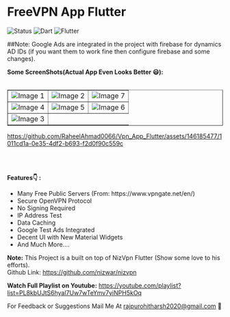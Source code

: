 # FreeVPN App Flutter
![Status](https://img.shields.io/badge/Status-Active-brightgreen)
![Dart](https://img.shields.io/badge/dart-100%25-brightgreen)
![Flutter](https://img.shields.io/badge/Flutter-Cross%20Platform-blue)

##Note: Google Ads are integrated in the project with firebase for dynamics AD IDs (if you want them to work fine then configure firebase and some changes).


<b>Some ScreenShots(Actual App Even Looks Better 😃):</b></br><br>
<kbd>
<table border="1">
    <tr>
        <td><img src="https://github.com/RaheelAhmad0066/Vpn_App_Flutter/assets/146185477/83374be5-e43d-465c-b18c-ae4bf1158d46" alt="Image 1"></td>
        <td><img src="https://github.com/RaheelAhmad0066/Vpn_App_Flutter/assets/146185477/15b2b306-75a5-4c1e-abb1-87cf62cf9817" alt="Image 2"></td>
        <td> <img src="https://github.com/RaheelAhmad0066/Vpn_App_Flutter/assets/146185477/cedccfc1-2b7c-4a67-9269-29397009c867" alt="Image 7"></td>
    </tr>
    <tr>
        <td><img src="https://github.com/RaheelAhmad0066/Vpn_App_Flutter/assets/146185477/ba5ba545-5936-40aa-8749-8df81aed237d" alt="Image 4"></td>
        <td><img src="https://github.com/RaheelAhmad0066/Vpn_App_Flutter/assets/146185477/dce1bcbb-c0a5-492e-975d-f99cdf86fa53" alt="Image 5"></td>
        <td><img src="https://github.com/RaheelAhmad0066/Vpn_App_Flutter/assets/146185477/4cac2fc4-e3cc-424b-ad61-4b97696b003d" alt="Image 6"></td>
    </tr>
    <tr>
        <td><img src="https://github.com/RaheelAhmad0066/Vpn_App_Flutter/assets/146185477/c9151616-6521-4707-96ac-cd23c6df237a" alt="Image 3"></td>
        <!-- Add more cells as needed -->
    </tr>
</table>



https://github.com/RaheelAhmad0066/Vpn_App_Flutter/assets/146185477/1011cd1a-0e35-4df2-b693-f2d0f90c559c

</kbd>
<br>
<br>
  
 <b>Features👇 : </b>
<ul>
<li>Many Free Public Servers (From: https://www.vpngate.net/en/)
<li>Secure OpenVPN Protocol
<li>No Signing Required
<li>IP Address Test
<li>Data Caching
<li>Google Test Ads Integrated
<li>Decent UI with New Material Widgets
<li>And Much More....
</ul>

<b>Note:</b> This Project is a built on top of NizVpn Flutter (Show some love to his efforts).
<br>Github Link: https://github.com/nizwar/nizvpn
  
<b>Watch Full Playlist on Youtube:</b>
  https://youtube.com/playlist?list=PL8kbUJtS6hyal7Uw7wTeYmv7yiNPH5kOq
<br>
  
  
<!--  <b>Note:</b> This Project is Much More Improved (i.e. Contains New Features) & Optimized than Youtube Course Project. -->
For Feedback or Suggestions Mail Me At rajpurohitharsh2020@gmail.com 🙂

